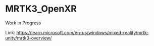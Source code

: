# MRTK3_OpenXR

Work in Progress

Link: https://learn.microsoft.com/en-us/windows/mixed-reality/mrtk-unity/mrtk3-overview/
